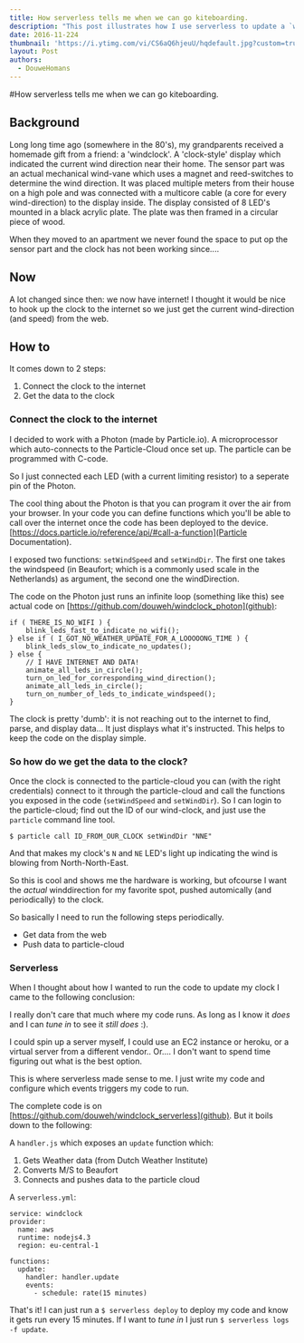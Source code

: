 ```yaml
---
title: How serverless tells me when we can go kiteboarding.
description: "This post illustrates how I use serverless to update a `windclock` which shows me the windspeed and direction for our favorite watersports spot!"
date: 2016-11-224
thumbnail: 'https://i.ytimg.com/vi/CS6aQ6hjeuU/hqdefault.jpg?custom=true&w=336&h=188&stc=true&jpg444=true&jpgq=90&sp=68&sigh=XpR9VOd63qO5pDXyJaw8K3BcPO4'
layout: Post
authors:
  - DouweHomans
---
```


#How serverless tells me when we can go kiteboarding.

## Background
Long long time ago (somewhere in the 80's), my grandparents received a homemade gift from a friend: a 'windclock'. A 'clock-style' display which indicated the current wind direction near their home. The sensor part was an actual mechanical wind-vane which uses a magnet and reed-switches to determine the wind direction. It was placed multiple meters from their house on a high pole and was connected with a multicore cable (a core for every wind-direction) to the display inside. The display consisted of 8 LED's mounted in a black acrylic plate. The plate was then framed in a circular piece of wood.

When they moved to an apartment we never found the space to put op the sensor part and the clock has not been working since....

## Now
A lot changed since then: we now have internet! I thought it would be nice to hook up the clock to the internet so we just get the current wind-direction (and speed) from the web.

## How to
It comes down to 2 steps:

1. Connect the clock to the internet
2. Get the data to the clock


### Connect the clock to the internet 
I decided to work with a Photon (made by Particle.io). A microprocessor which auto-connects to the Particle-Cloud once set up. The particle can be programmed with C-code.

So I just connected each LED (with a current limiting resistor) to a seperate pin of the Photon.

The cool thing about the Photon is that you can program it over the air from your browser. In your code you can define functions which you'll be able to call over the internet once the code has been deployed to the device. [https://docs.particle.io/reference/api/#call-a-function](Particle Documentation).

I exposed two functions: `setWindSpeed` and `setWindDir`. The first one takes the windspeed (in Beaufort; which is a commonly used scale in the Netherlands) as argument, the second one the windDirection.

The code on the Photon just runs an infinite loop (something like this) see actual code on [https://github.com/douweh/windclock_photon](github):

```
if ( THERE_IS_NO_WIFI ) {
    blink_leds_fast_to_indicate_no_wifi();
} else if ( I_GOT_NO_WEATHER_UPDATE_FOR_A_LOOOOONG_TIME ) {
    blink_leds_slow_to_indicate_no_updates();
} else {
    // I HAVE INTERNET AND DATA!
    animate_all_leds_in_circle();
    turn_on_led_for_corresponding_wind_direction();
    animate_all_leds_in_circle();
    turn_on_number_of_leds_to_indicate_windspeed();
}
```

The clock is pretty 'dumb': it is not reaching out to the internet to find, parse, and display data... It just displays what it's instructed. This helps to keep the code on the display simple.

### So how do we get the data to the clock?
Once the clock is connected to the particle-cloud you can (with the right credentials) connect to it through the particle-cloud and call the functions you exposed in the code (`setWindSpeed` and `setWindDir`). So I can login to the particle-cloud; find out the ID of our wind-clock, and just use the `particle` command line tool.

`$ particle call ID_FROM_OUR_CLOCK setWindDir "NNE"`

And that makes my clock's `N` and `NE` LED's light up indicating the wind is blowing from North-North-East.

So this is cool and shows me the hardware is working, but ofcourse I want the *actual* winddirection for my favorite spot, pushed automically (and periodically) to the clock.

So basically I need to run the following steps periodically.

- Get data from the web
- Push data to particle-cloud

### Serverless

When I thought about how I wanted to run the code to update my clock I came to the following conclusion:

I really don't care that much where my code runs. As long as I know it *does* and I can *tune in* to see it *still does* :).

I could spin up a server myself, I could use an EC2 instance or heroku, or a virtual server from a different vendor.. Or....
I don't want to spend time figuring out what is the best option.

This is where serverless made sense to me. I just write my code and configure which events triggers my code to run.

The complete code is on [https://github.com/douweh/windclock_serverless](github). But it boils down to the following:

A `handler.js` which exposes an `update` function which:

1. Gets Weather data (from Dutch Weather Institute)
2. Converts M/S to Beaufort
3. Connects and pushes data to the particle cloud

A `serverless.yml`:

```
service: windclock
provider:
  name: aws
  runtime: nodejs4.3
  region: eu-central-1

functions:
  update:
    handler: handler.update
    events:
      - schedule: rate(15 minutes)
```

That's it!
I can just run a `$ serverless deploy` to deploy my code and know it gets run every 15 minutes. If I want to *tune in* I just run `$ serverless logs -f update`.

